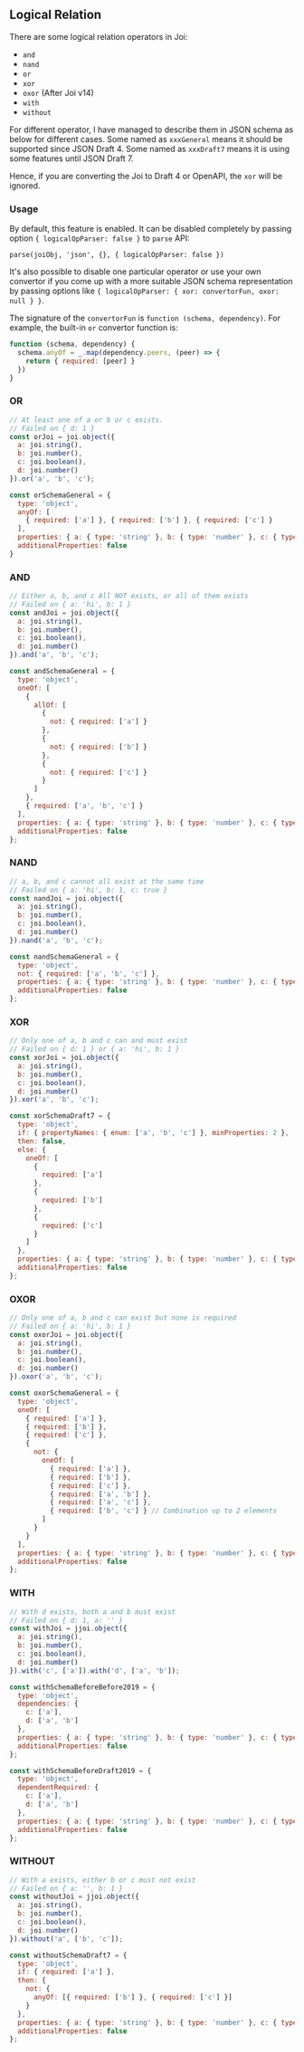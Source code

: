 ## Logical Relation

There are some logical relation operators in Joi:

* `and`
* `nand`
* `or`
* `xor`
* `oxor` (After Joi v14)
* `with`
* `without`

For different operator, I have managed to describe them in JSON schema as below for different cases.
Some named as `xxxGeneral` means it should be supported since JSON Draft 4.
Some named as `xxxDraft7` means it is using some features until JSON Draft 7.

Hence, if you are converting the Joi to Draft 4 or OpenAPI, the `xor` will be ignored.

### Usage

By default, this feature is enabled.
It can be disabled completely by passing option `{ logicalOpParser: false }` to `parse` API:

`parse(joiObj, 'json', {}, { logicalOpParser: false })`

It's also possible to disable one particular operator or use your own convertor if you come up with a more suitable JSON schema representation by passing options like `{ logicalOpParser: { xor: convertorFun, oxor: null } }`.

The signature of the `convertorFun` is `function (schema, dependency)`.  For example, the built-in `or` convertor function is:

```javascript
function (schema, dependency) {
  schema.anyOf = _.map(dependency.peers, (peer) => {
    return { required: [peer] }
  })
}
```

### OR

```javascript
// At least one of a or b or c exists.
// Failed on { d: 1 }
const orJoi = joi.object({
  a: joi.string(),
  b: joi.number(),
  c: joi.boolean(),
  d: joi.number()
}).or('a', 'b', 'c');

const orSchemaGeneral = {
  type: 'object',
  anyOf: [
    { required: ['a'] }, { required: ['b'] }, { required: ['c'] }
  ],
  properties: { a: { type: 'string' }, b: { type: 'number' }, c: { type: 'boolean' }, d: { type: 'number' } },
  additionalProperties: false
}
```

### AND

```javascript
// Either a, b, and c All NOT exists, or all of them exists
// Failed on { a: 'hi', b: 1 }
const andJoi = joi.object({
  a: joi.string(),
  b: joi.number(),
  c: joi.boolean(),
  d: joi.number()
}).and('a', 'b', 'c');

const andSchemaGeneral = {
  type: 'object',
  oneOf: [
    {
      allOf: [
        {
          not: { required: ['a'] }
        },
        {
          not: { required: ['b'] }
        },
        {
          not: { required: ['c'] }
        }
      ]
    },
    { required: ['a', 'b', 'c'] }
  ],
  properties: { a: { type: 'string' }, b: { type: 'number' }, c: { type: 'boolean' }, d: { type: 'number' } },
  additionalProperties: false
};
```

### NAND

```javascript
// a, b, and c cannot all exist at the same time
// Failed on { a: 'hi', b: 1, c: true }
const nandJoi = joi.object({
  a: joi.string(),
  b: joi.number(),
  c: joi.boolean(),
  d: joi.number()
}).nand('a', 'b', 'c');

const nandSchemaGeneral = {
  type: 'object',
  not: { required: ['a', 'b', 'c'] },
  properties: { a: { type: 'string' }, b: { type: 'number' }, c: { type: 'boolean' }, d: { type: 'number' } },
  additionalProperties: false
};
```

### XOR

```javascript
// Only one of a, b and c can and must exist
// Failed on { d: 1 } or { a: 'hi', b: 1 }
const xorJoi = joi.object({
  a: joi.string(),
  b: joi.number(),
  c: joi.boolean(),
  d: joi.number()
}).xor('a', 'b', 'c');

const xorSchemaDraft7 = {
  type: 'object',
  if: { propertyNames: { enum: ['a', 'b', 'c'] }, minProperties: 2 },
  then: false,
  else: {
    oneOf: [
      {
        required: ['a']
      },
      {
        required: ['b']
      },
      {
        required: ['c']
      }
    ]
  },
  properties: { a: { type: 'string' }, b: { type: 'number' }, c: { type: 'boolean' }, d: { type: 'number' } },
  additionalProperties: false
};
```

### OXOR

```javascript
// Only one of a, b and c can exist but none is required
// Failed on { a: 'hi', b: 1 }
const oxorJoi = joi.object({
  a: joi.string(),
  b: joi.number(),
  c: joi.boolean(),
  d: joi.number()
}).oxor('a', 'b', 'c');

const oxorSchemaGeneral = {
  type: 'object',
  oneOf: [
    { required: ['a'] },
    { required: ['b'] },
    { required: ['c'] },
    {
      not: {
        oneOf: [
          { required: ['a'] },
          { required: ['b'] },
          { required: ['c'] },
          { required: ['a', 'b'] },
          { required: ['a', 'c'] },
          { required: ['b', 'c'] } // Combination up to 2 elements
        ]
      }
    }
  ],
  properties: { a: { type: 'string' }, b: { type: 'number' }, c: { type: 'boolean' }, d: { type: 'number' } },
  additionalProperties: false
};
```

### WITH

```javascript
// With d exists, both a and b must exist
// Failed on { d: 1, a: '' }
const withJoi = jjoi.object({
  a: joi.string(),
  b: joi.number(),
  c: joi.boolean(),
  d: joi.number()
}).with('c', ['a']).with('d', ['a', 'b']);

const withSchemaBeforeBefore2019 = {
  type: 'object',
  dependencies: {
    c: ['a'],
    d: ['a', 'b']
  },
  properties: { a: { type: 'string' }, b: { type: 'number' }, c: { type: 'boolean' }, d: { type: 'number' } },
  additionalProperties: false
};

const withSchemaBeforeDraft2019 = {
  type: 'object',
  dependentRequired: {
    c: ['a'],
    d: ['a', 'b']
  },
  properties: { a: { type: 'string' }, b: { type: 'number' }, c: { type: 'boolean' }, d: { type: 'number' } },
  additionalProperties: false
};
```

### WITHOUT

```javascript
// With a exists, either b or c must not exist
// Failed on { a: '', b: 1 }
const withoutJoi = jjoi.object({
  a: joi.string(),
  b: joi.number(),
  c: joi.boolean(),
  d: joi.number()
}).without('a', ['b', 'c']);

const withoutSchemaDraft7 = {
  type: 'object',
  if: { required: ['a'] },
  then: {
    not: {
      anyOf: [{ required: ['b'] }, { required: ['c'] }]
    }
  },
  properties: { a: { type: 'string' }, b: { type: 'number' }, c: { type: 'boolean' }, d: { type: 'number' } },
  additionalProperties: false
};
```
